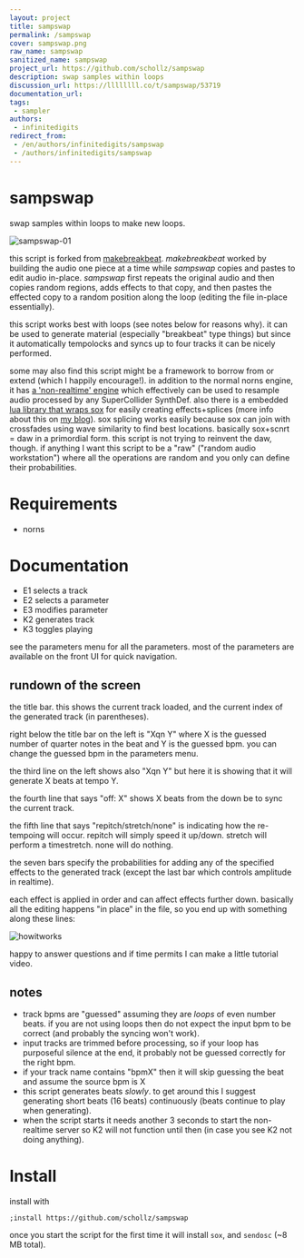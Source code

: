 ```yaml
---
layout: project
title: sampswap
permalink: /sampswap
cover: sampswap.png
raw_name: sampswap
sanitized_name: sampswap
project_url: https://github.com/schollz/sampswap
description: swap samples within loops
discussion_url: https://llllllll.co/t/sampswap/53719
documentation_url: 
tags:
 - sampler
authors:
 - infinitedigits
redirect_from:
 - /en/authors/infinitedigits/sampswap
 - /authors/infinitedigits/sampswap
---
```

# sampswap

swap samples within loops to make new loops.

![sampswap-01](https://user-images.githubusercontent.com/6550035/157546058-96e5c62b-410a-4426-80b6-90976b9d70c4.jpg)


this script is forked from [makebreakbeat](https://github.com/schollz/makebreakbeat). *makebreakbeat* worked by building the audio one piece at a time while *sampswap* copies and pastes to edit audio in-place. *sampswap* first repeats the original audio and then copies random regions, adds effects to that copy, and then pastes the effected copy to a random position along the loop (editing the file in-place essentially).

this script works best with loops (see notes below for reasons why). it can be used to generate material (especially "breakbeat" type things) but since it automatically tempolocks and syncs up to four tracks it can be nicely performed. 

some may also find this script might be a framework to borrow from or extend (which I happily encourage!). in addition to the normal norns engine, it has [a 'non-realtime' engine](https://github.com/schollz/sampswap/blob/main/lib/Engine_Sampswap.sc#L24-L78) which effectively can be used to resample audio processed by any SuperCollider SynthDef. also there is a embedded [lua library that wraps sox](https://github.com/schollz/sampswap/blob/main/lib/sampswap.lua#L410-L430) for easily creating effects+splices (more info about this on [my blog](https://schollz.com/blog/sampswap/)). sox splicing works easily because sox can join with crossfades using wave similarity to find best locations. basically sox+scnrt = daw in a primordial form. this script is not trying to reinvent the daw, though. if anything I want this script to be a "raw" ("random audio workstation") where all the operations are random and you only can define their probabilities.


# Requirements

- norns

# Documentation

- E1 selects a track
- E2 selects a parameter
- E3 modifies parameter
- K2 generates track
- K3 toggles playing

see the parameters menu for all the parameters. most of the parameters are available on the front UI for quick navigation.

## rundown of the screen

the title bar. this shows the current track loaded, and the current index of the generated track (in parentheses).

right below the title bar on the left is "Xqn Y" where X is the guessed number of quarter notes in the beat and Y is the guessed bpm. you can change the guessed bpm in the parameters menu.

the third line on the left shows also "Xqn Y" but here it is showing that it will generate X beats at tempo Y.

the fourth line that says "off: X" shows X beats from the down be to sync the current track.

the fifth line that says "repitch/stretch/none" is indicating how the re-tempoing will occur. repitch will simply speed it up/down. stretch will perform a timestretch. none will do nothing.

the seven bars specify the probabilities for adding any of the specified effects to the generated track (except the last bar 
which controls amplitude in realtime).

each effect is applied in order and can affect effects further down. basically all the editing happens "in place" in the file, so you end up with something along these lines:

![howitworks](https://user-images.githubusercontent.com/6550035/157556885-5b99578c-b68e-4253-8dfb-6e95278e2b58.jpg)

happy to answer questions and if time permits I can make a little tutorial video.


## notes

- track bpms are "guessed" assuming they are *loops* of even number beats. if you are not using loops then do not expect the input bpm to be correct (and probably the syncing won't work). 
- input tracks are trimmed before processing, so if your loop has purposeful silence at the end, it probably not be guessed correctly for the right bpm.
- if your track name contains "bpmX" then it will skip guessing the beat and assume the source bpm is X
- this script generates beats *slowly*. to get around this I suggest generating short beats (16 beats) continuously (beats continue to play when generating).
- when the script starts it needs another 3 seconds to start the non-realtime server so K2 will not function until then (in case you see K2 not doing anything).

# Install

install with

```
;install https://github.com/schollz/sampswap
```

once you start the script for the first time it will install `sox`, and `sendosc` (~8 MB total).

